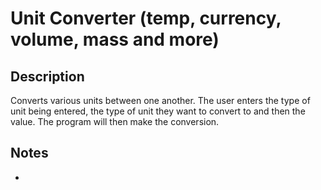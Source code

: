 # Unit Converter (temp, currency, volume, mass and more)

## Description

Converts various units between one another. The user enters the type of unit being entered, the type of unit they want to convert to and then the value. The program will then make the conversion.

## Notes

- 
